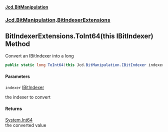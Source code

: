 #### [Jcd.BitManipulation](index.md 'index')
### [Jcd.BitManipulation](Jcd.BitManipulation.md 'Jcd.BitManipulation').[BitIndexerExtensions](Jcd.BitManipulation.BitIndexerExtensions.md 'Jcd.BitManipulation.BitIndexerExtensions')

## BitIndexerExtensions.ToInt64(this IBitIndexer) Method

Convert an IBitIndexer into a long

```csharp
public static long ToInt64(this Jcd.BitManipulation.IBitIndexer indexer);
```
#### Parameters

<a name='Jcd.BitManipulation.BitIndexerExtensions.ToInt64(thisJcd.BitManipulation.IBitIndexer).indexer'></a>

`indexer` [IBitIndexer](Jcd.BitManipulation.IBitIndexer.md 'Jcd.BitManipulation.IBitIndexer')

the indexer to convert

#### Returns
[System.Int64](https://docs.microsoft.com/en-us/dotnet/api/System.Int64 'System.Int64')  
the converted value